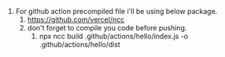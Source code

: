 1. For github action precompiled file i'll be using below package.
   1. https://github.com/vercel/ncc
   2. don't forget to compile you code before pushing.
      1. npx ncc build .github/actions/hello/index.js -o .github/actions/hello/dist